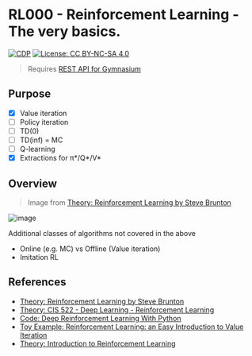 # RL000 - Reinforcement Learning - The very basics.

[![CDP](https://github.com/unrenormalizable/rl000/actions/workflows/cdp.yml/badge.svg)](https://github.com/unrenormalizable/rl000/actions/workflows/cdp.yml) [![License: CC BY-NC-SA 4.0](https://img.shields.io/badge/License-CC%20BY--NC--SA%204.0-lightgrey.svg?label=license)](https://creativecommons.org/licenses/by-nc-sa/4.0/)

> Requires [REST API for Gymnasium](https://github.com/unrenormalizable/gymnasium-http-api/blob/master/gym_http_server.py)

## Purpose

- [x] Value iteration
- [ ] Policy iteration
- [ ] TD(0)
- [ ] TD(inf) = MC
- [ ] Q-learning
- [x] Extractions for π\*/Q\*/V\*

## Overview

> Image from [Theory: Reinforcement Learning by Steve Brunton](https://www.youtube.com/watch?v=0MNVhXEX9to&list=PLMrJAkhIeNNQe1JXNvaFvURxGY4gE9k74)

![image](https://github.com/unrenormalizable/gymnasium-http-api/assets/152241361/932a7306-2020-4f91-b9d1-de91c352e956)

Additional classes of algorithms not covered in the above
- Online (e.g. MC) vs Offline (Value iteration)
- Imitation RL

## References

- [Theory: Reinforcement Learning by Steve Brunton](https://www.youtube.com/watch?v=0MNVhXEX9to&list=PLMrJAkhIeNNQe1JXNvaFvURxGY4gE9k74)
- [Theory: CIS 522 - Deep Learning - Reinforcement Learning](https://www.youtube.com/watch?v=oJo0jb_h2sM&list=PLYgyoWurxA_8ePNUuTLDtMvzyf-YW7im2)
- [Code: Deep Reinforcement Learning With Python](https://github.com/sudharsan13296/Deep-Reinforcement-Learning-With-Python)
- [Toy Example: Reinforcement Learning: an Easy Introduction to Value Iteration](https://towardsdatascience.com/reinforcement-learning-an-easy-introduction-to-value-iteration-e4cfe0731fd5)
- [Theory: Introduction to Reinforcement Learning](https://gibberblot.github.io/rl-notes/intro.html)
